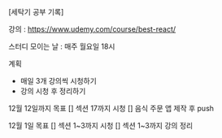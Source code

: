 [세탁기 공부 기록]

강의 : https://www.udemy.com/course/best-react/

스터디 모이는 날 : 매주 월요일 18시

계획
- 매일 3개 강의씩 시청하기
- 강의 시청 후 정리하기

12월 12일까지 목표
[] 섹션 17까지 시청
[] 음식 주문 앱 제작 후 push


12월 1일 목표
  [] 섹션 1~3까지 시청
  [] 섹션 1~3까지 강의 정리

